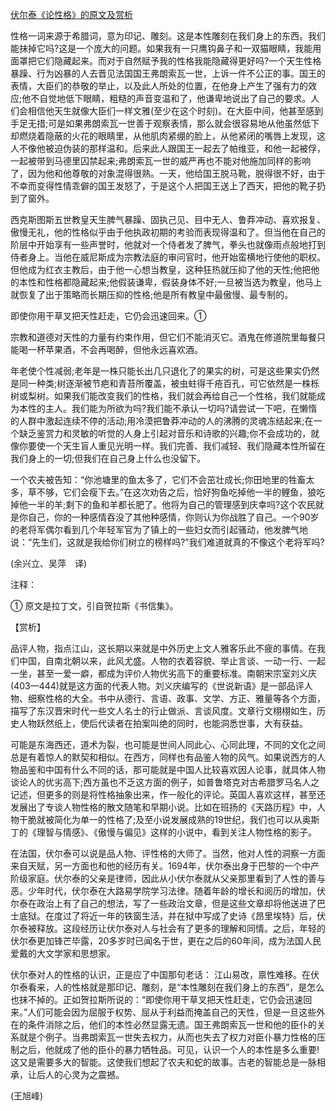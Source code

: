 [伏尔泰《论性格》的原文及赏析](https://www.vrrw.net/wx/12090.html)

性格一词来源于希腊词，意为印记、雕刻。这是本性雕刻在我们身上的东西。我们能抹掉它吗?这是一个庞大的问题。如果我有一只鹰钩鼻子和一双猫眼睛，我能用面罩把它们隐藏起来。而对于自然赋予我的性格我能隐藏得更好吗?一个天生性格暴躁、行为凶暴的人去晋见法国国王弗朗索瓦一世，上诉一件不公正的事。国王的表情，大臣们的恭敬的举止，以及此人所处的位置，在他身上产生了强有力的效应;他不自觉地低下眼睛，粗糙的声音变温和了，他谦卑地说出了自己的要求。人们会相信他天生就像大臣们一样文雅(至少在这个时刻)。在大臣中间，他甚至感到手足无措;可是如果弗朗索瓦一世善于观察表情，那么就会很容易地从他虽然低下却燃烧着隐蔽的火花的眼睛里，从他肌肉紧绷的脸上，从他紧闭的嘴唇上发现，这人不像他被迫伪装的那样温和。后来此人跟国王一起去了帕维亚，和他一起被俘，一起被带到马德里囚禁起来;弗朗索瓦一世的威严再也不能对他施加同样的影响了，因为他和他尊敬的对象混得很熟。一天，他给国王脱马靴，脱得很不好，由于不幸而变得性情乖僻的国王发怒了，于是这个人把国王送上了西天，把他的靴子扔到了窗外。

西克斯图斯五世教皇天生脾气暴躁、固执己见、目中无人、鲁莽冲动、喜欢报复、傲慢无礼，他的性格似乎由于他执政初期的考验而表现得温和了。但当他在自己的阶层中开始享有一些声誉时，他就对一个侍者发了脾气，拳头也就像雨点般地打到侍者身上。当他在威尼斯成为宗教法庭的审问官时，他开始蛮横地行使他的职权。但他成为红衣主教后，由于他一心想当教皇，这种狂热就压抑了他的天性;他把他的本性和性格都隐藏起来;他假装谦卑，假装身体不好;一旦被当选为教皇，他马上就恢复了出于策略而长期压抑的性格;他是所有教皇中最傲慢、最专制的。



即使你用干草叉把天性赶走，它仍会迅速回来。①

宗教和道德对天性的力量有约束作用，但它们不能消灭它。酒鬼在修道院里每餐只能喝一杯苹果酒，不会再喝醉，但他永远喜欢酒。

年老使个性减弱;老年是一株只能长出几只退化了的果实的树，可是这些果实仍然是同一种类;树逐渐被节疤和青苔所覆盖，被虫蛀得千疮百孔，可它依然是一株栎树或梨树。如果我们能改变我们的性格，我们就会再给自己一个性格，我们就能成为本性的主人。我们能为所欲为吗?我们能不承认一切吗?请尝试一下吧，在懒惰的人群中激起连续不停的活动;用冷漠把鲁莽冲动的人的沸腾的灵魂冻结起来;在一个缺乏鉴赏力和灵敏的听觉的人身上引起对音乐和诗歌的兴趣;你不会成功的，就像你要使一个天生盲人重见光明一样。我们完善、我们减轻、我们隐藏本性所留在我们身上的一切;但我们在自己身上什么也没留下。

一个农夫被告知：“你池塘里的鱼太多了，它们不会茁壮成长;你田地里的牲畜太多，草不够，它们会瘦下去。”在这次劝告之后，恰好狗鱼吃掉他一半的鲤鱼，狼吃掉他一半的羊;剩下的鱼和羊都长肥了。他将为自己的管理感到庆幸吗?这个农民就是你自己，你的一种感情吞没了其他种感情，你则认为你战胜了自己。一个90岁的老将军偶尔看到几个年轻军官为了镇上的一些妇女而引起骚动，他发脾气地说：“先生们，这就是我给你们树立的榜样吗?”我们难道就真的不像这个老将军吗?

(余兴立、吴萍　译)

注释：

① 原文是拉丁文，引自贺拉斯《书信集》。

【赏析】

品评人物，指点江山，这长期以来就是中外历史上文人雅客乐此不疲的事情。在我们中国，自南北朝以来，此风尤盛。人物的衣着容貌、举止言谈、一动一行、一起一坐，甚至一爱一癖，都成为评价人物优劣高下的重要标准。南朝宋宗室刘义庆(403—444)就是这方面的代表人物。刘义庆编写的《世说新语》是一部品评人物、细察性格的大全。书中从德行、言语、政事、文学、方正、雅量等各个方面，描写了东汉晋宋时代一些文人名士的行止做派、言谈风度。文章行文栩栩如生，历史人物跃然纸上，使后代读者在拍案叫绝的同时，也能洞悉世事，大有获益。

可能是东海西还，道术为裂，也可能是世间人同此心、心同此理，不同的文化之间总是有着惊人的默契和相似。在西方，同样也有品鉴人物的风气。如果说西方的人物品鉴和中国有什么不同的话，那可能就是中国人比较喜欢因人论事，就具体人物谈论人的优劣高下;西方虽也不乏这方面的例子，如普鲁塔克对古希腊罗马名人之记述，但更多的则是将性格抽象出来，作一般化的评论。英国人喜欢这样，甚至还发展出了专谈人物性格的散文随笔和早期小说。比如在班扬的《天路历程》中，人物干脆就被简化为单一的性格了;及至小说发展成熟的19世纪，我们也可以从奥斯丁的《理智与情感》、《傲慢与偏见》这样的小说中，看到关注人物性格的影子。

在法国，伏尔泰可以说是品人物、评性格的大师了。当然，他对人性的洞察一方面来自天赋，另一方面也和他的经历有关。1694年，伏尔泰出身于巴黎的一个中产阶级家庭。伏尔泰的父亲是律师，因此从小伏尔泰就从父亲那里看到了人性的善与恶。少年时代，伏尔泰在大路易学院学习法律。随着年龄的增长和阅历的增加，伏尔泰在政治上有了自己的想法，写了一些政治文章，但是这些文章却将他送进了巴士底狱。在度过了将近一年的铁窗生活，并在狱中写成了史诗《昂里埃特》后，伏尔泰被释放。这段经历让伏尔泰对人与社会有了更多的理解和同情。之后，年轻的伏尔泰更加锋芒毕露，20多岁时已闻名于世，更在之后的60年间，成为法国人民爱戴的大文学家和思想家。

伏尔泰对人的性格的认识，正是应了中国那句老话： 江山易改，禀性难移。在伏尔泰看来，人的性格就是那印记、雕刻，是“本性雕刻在我们身上的东西”，是怎么也抹不掉的。正如贺拉斯所说的：“即使你用干草叉把天性赶走，它仍会迅速回来。”人们可能会因为屈服于权势、屈从于利益而掩盖自己的天性，但是一旦这些外在的条件消除之后，他们的本性必然显露无遗。国王弗朗索瓦一世和他的臣仆的关系就是个例子。当弗朗索瓦一世失去权力，从而也失去了权力对臣仆暴力性格的压制之后，他就成了他的臣仆的暴力牺牲品。可见，认识一个人的本性是多么重要!这又是需要多大的智能。这使我们想起了农夫和蛇的故事。古老的智能总是一脉相承，让后人的心灵为之震撼。

(王旭峰)

